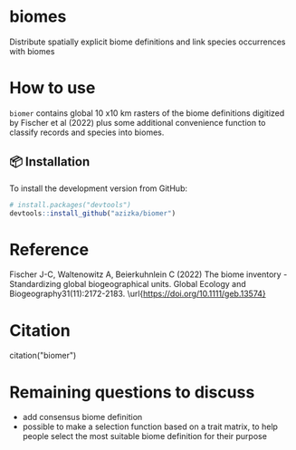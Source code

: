 # biomes
Distribute spatially explicit biome definitions and link species occurrences with biomes

# How to use
`biomer` contains global 10 x10 km rasters of the biome definitions digitized by Fischer et al (2022) plus some additional convenience function to classify records and species into biomes.

## 📦 Installation

To install the development version from GitHub:

```r
# install.packages("devtools")
devtools::install_github("azizka/biomer")
``` 

# Reference
Fischer J-C, Waltenowitz A, Beierkuhnlein C (2022) The biome inventory - Standardizing global biogeographical units. Global Ecology and Biogeography31(11):2172-2183. \url{https://doi.org/10.1111/geb.13574}

# Citation
citation("biomer")

# Remaining questions to discuss
 - add consensus biome definition
 - possible to make a selection function based on a trait matrix, to help people select the most suitable biome definition for their purpose
 
